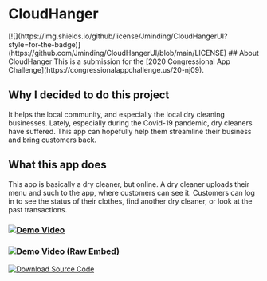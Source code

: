 <head>
  <link rel="shortcut icon" type="image/png" href="CloudHangerLogo.png">
</head>

<h1>CloudHanger</h1>[![](https://img.shields.io/github/license/Jminding/CloudHangerUI?style=for-the-badge)](https://github.com/Jminding/CloudHangerUI/blob/main/LICENSE)
## About CloudHanger
This is a submission for the [2020 Congressional App Challenge](https://congressionalappchallenge.us/20-nj09).

## Why I decided to do this project
It helps the local community, and especially the local dry cleaning businesses.
Lately, especially during the Covid-19 pandemic, dry cleaners have suffered.  This app can hopefully help them streamline their business and bring customers back.

## What this app does
This app is basically a dry cleaner, but online.  A dry cleaner uploads their menu and such to the app, where customers can see it.  Customers can log in to see the status of their clothes, find another dry cleaner, or look at the past transactions.

### [![Demo Video](https://img.shields.io/badge/Watch-Demo-blue?style=for-the-badge)](https://jminding.github.io/CloudHangerUI/demovideo)
### [![Demo Video (Raw Embed)](https://img.shields.io/badge/Watch-Demo%20(Raw%20Embed)-blue?style=for-the-badge)](https://www.youtube.com/embed/3MKBg7wcnKI)
[![Download Source Code](https://img.shields.io/badge/Download-Source%20Code-green?style=for-the-badge)](https://github.com/Jminding/CloudHangerUI/archive/refs/tags/v1.0.zip)

